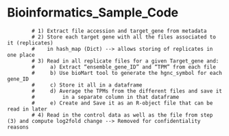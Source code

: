 # Bioinformatics_Sample_Code
 
            # 1) Extract file accession and target_gene from metadata
            # 2) Store each target gene with all the files associated to it (replicates)
            #    in hash_map (Dict) --> allows storing of replicates in one place
            # 3) Read in all replicate files for a given Target_gene and:					   
            #     a) Extract “ensemble_gene_ID” and “TPM” from each file				  
            #     b) Use bioMart tool to generate the hgnc_symbol for each gene_ID 		   
            #     c) Store it all in a dataframe 		  
            #     d) Average the TPMs from the different files and save it 
            #         in a separate column in that dataframe
            #     e) Create and Save it as an R-object file that can be read in later
            # 4) Read in the control data as well as the file from step (3) and compute log2fold change --> Removed for confidentiality reasons
